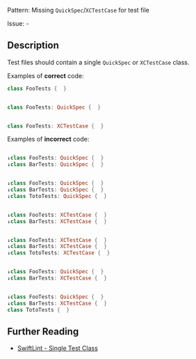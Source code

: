 Pattern: Missing `QuickSpec`/`XCTestCase` for test file

Issue: -

## Description

Test files should contain a single `QuickSpec` or `XCTestCase` class.

Examples of **correct** code:
```swift
class FooTests {  }


class FooTests: QuickSpec {  }


class FooTests: XCTestCase {  }

```
Examples of **incorrect** code:
```swift

↓class FooTests: QuickSpec {  }
↓class BarTests: QuickSpec {  }


↓class FooTests: QuickSpec {  }
↓class BarTests: QuickSpec {  }
↓class TotoTests: QuickSpec {  }


↓class FooTests: XCTestCase {  }
↓class BarTests: XCTestCase {  }


↓class FooTests: XCTestCase {  }
↓class BarTests: XCTestCase {  }
↓class TotoTests: XCTestCase {  }


↓class FooTests: QuickSpec {  }
↓class BarTests: XCTestCase {  }


↓class FooTests: QuickSpec {  }
↓class BarTests: XCTestCase {  }
class TotoTests {  }

```

## Further Reading

* [SwiftLint - Single Test Class](https://realm.github.io/SwiftLint/single_test_class.html)